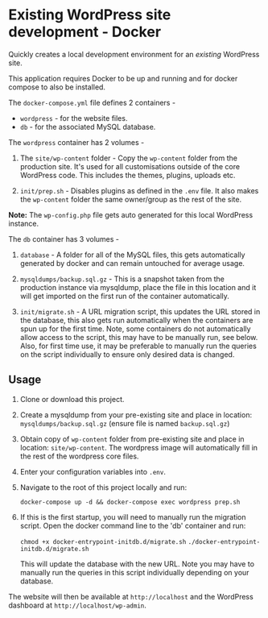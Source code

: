 # Existing WordPress site development - Docker

Quickly creates a local development environment for an *existing* WordPress site.

This application requires Docker to be up and running and for docker compose to also be installed.

The `docker-compose.yml` file defines 2 containers -

* `wordpress` - for the website files.
* `db` - for the associated MySQL database.

The `wordpress` container has 2 volumes -

1. The `site/wp-content` folder - Copy the `wp-content` folder from the production site. It's used for all customisations outside of the core WordPress code. This includes the themes, plugins, uploads etc.

2. `init/prep.sh` - Disables plugins as defined in the `.env` file. It also makes the `wp-content` folder the same owner/group as the rest of the site.

**Note:** The `wp-config.php` file gets auto generated for this local WordPress instance.

The `db` container has 3 volumes -

1. `database` - A folder for all of the MySQL files, this gets automatically generated by docker and can remain untouched for average usage.

2. `mysqldumps/backup.sql.gz` - This is a snapshot taken from the production instance via mysqldump, place the file in this location and it will get imported on the first run of the container automatically.

3. `init/migrate.sh` - A URL migration script, this updates the URL stored in the database, this also gets run automatically when the containers are spun up for the first time. Note, some containers do not automatically allow access to the script, this may have to be manually run, see below. Also, for first time use, it may be preferable to manually run the queries on the script individually to ensure only desired data is changed.

## Usage
1. Clone or download this project.

2. Create a mysqldump from your pre-existing site and place in location: `mysqldumps/backup.sql.gz` (ensure file is named `backup.sql.gz`)

3. Obtain copy of `wp-content` folder from pre-existing site and place in location: `site/wp-content`. The wordpress image will automatically fill in the rest of the wordpress core files.

4. Enter your configuration variables into `.env`.

5. Navigate to the root of this project locally and run:

    `docker-compose up -d && docker-compose exec wordpress prep.sh`

6. If this is the first startup, you will need to manually run the migration script. Open the docker command line to the 'db' container and run:

    `chmod +x docker-entrypoint-initdb.d/migrate.sh`
    `./docker-entrypoint-initdb.d/migrate.sh`

    This will update the database with the new URL. Note you may have to manually run the queries in this script individually depending on your database.


The website will then be available at `http://localhost` and the WordPress dashboard at `http://localhost/wp-admin`.
